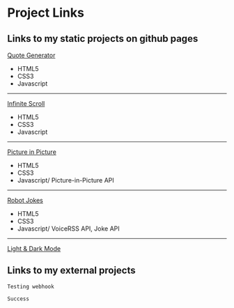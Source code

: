 # Project Links
## Links to my static projects on github pages
[Quote Generator](https://cambodianjesuss.github.io/quote-generator/)
- HTML5
- CSS3
- Javascript
-----
[Infinite Scroll](https://cambodianjesuss.github.io/infinite-scroll/)
- HTML5
- CSS3
- Javascript
-----
[Picture in Picture](https://cambodianjesuss.github.io/picture-in-picture/)
- HTML5
- CSS3
- Javascript/ Picture-in-Picture API
-----
[Robot Jokes](https://cambodianjesuss.github.io/robot-jokes/)
- HTML5
- CSS3
- Javascript/ VoiceRSS API, Joke API
-----
[Light & Dark Mode](https://cambodianjesuss.github.io/light-dark-mode/)
## Links to my external projects
```
Testing webhook
```
```
Success
```